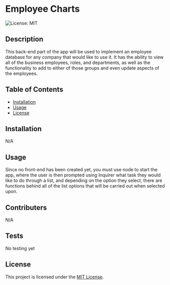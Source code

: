 # Employee Charts

  ![License: MIT](https://img.shields.io/badge/License-MIT-yellow.svg)

## Description

This back-end part of the app will be used to implement an employee database for any company that would like to use it. It has the ability to view all of the business employees, roles, and departments, as well as the functionality to add to either of those groups and even update aspects of the employees.

## Table of Contents

- [Installation](#installation)
- [Usage](#usage)
- [License](#license)

## Installation

N/A

## Usage

Since no front-end has been created yet, you must use node to start the app, where the user is then prompted using Inquirer what task they would like to do through a list, and depending on the option they select, there are functions behind all of the list options that will be carried out when selected upon.

## Contributers

N/A

## Tests

No testing yet

## License

This project is licensed under the [MIT License](https://opensource.org/license/MIT).